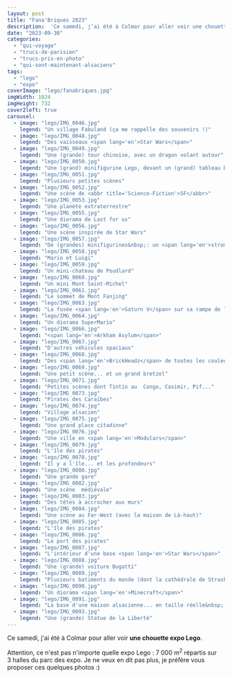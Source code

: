 ```yaml
---
layout: post
title: "Fana'Briques 2023"
description:  'Ce samedi, j’ai été à Colmar pour aller voir une chouette expo Lego. Attention, ce n’est pas n’importe quelle expo Lego : 7 000 m2 répartis sur 3 halles du parc des expo. Je ne veux en dit pas plus, je préfère vous proposer ces quelques photos :)'
date: "2023-09-30"
categories: 
  - "qui-voyage"
  - "trucs-de-parisien"
  - "trucs-pris-en-photo"
  - "qui-sont-maintenant-alsaciens"
tags: 
  - "lego"
  - "expo"
coverImage: "lego/fanabriques.jpg"
imgWidth: 1024
imgHeight: 732
cover2left: true
carousel: 
  - image: "lego/IMG_0046.jpg"
    legend: "Un village Fabuland (ça me rappelle des souvenirs !)"
  - image: "lego/IMG_0048.jpg"
    legend: "Des vaisseaux <span lang='en'>Star Wars</span>"
  - image: "lego/IMG_0049.jpg"
    legend: "Une (grande) tour chinoise, avec un dragon volant autour"
  - image: "lego/IMG_0050.jpg"
    legend: "Une (grand) minifigurine Lego, devant un (grand) tableau Dragon Ball"
  - image: "lego/IMG_0051.jpg"
    legend: "Plusieurs petites scènes"
  - image: "lego/IMG_0052.jpg"
    legend: "Une scène de <abbr title='Science-Fiction'>SF</abbr>"
  - image: "lego/IMG_0053.jpg"
    legend: "Une planète extraterrestre"
  - image: "lego/IMG_0055.jpg"
    legend: "Une diorama de Last for us"
  - image: "lego/IMG_0056.jpg"
    legend: "Une scène inspirée de Star Wars"
  - image: "lego/IMG_0057.jpg"
    legend: "De (grandes) minifigurines&nbsp;: un <span lang='en'>stromtrooper</span>, <span lang='en'>Ironman</span>, <span lang='en'>Robocop</span>, <span lang='en'>Alien</span>..."
  - image: "lego/IMG_0058.jpg"
    legend: "Mario et Luigi"
  - image: "lego/IMG_0059.jpg"
    legend: "Un mini-chateau de Poudlard"
  - image: "lego/IMG_0060.jpg"
    legend: "Un mini Mont Saint-Michel"
  - image: "lego/IMG_0061.jpg"
    legend: "Le sommet de Mont Fanjing"
  - image: "lego/IMG_0063.jpg"
    legend: "La fusée <span lang='en'>Saturn V</span> sur sa rampe de lancement"
  - image: "lego/IMG_0064.jpg"
    legend: "Un diorama SuperMario"
  - image: "lego/IMG_0066.jpg"
    legend: "<span lang='en'>Arkham Asylum</span>"
  - image: "lego/IMG_0067.jpg"
    legend: "D'autres véhicules spaciaux"
  - image: "lego/IMG_0068.jpg"
    legend: "Des <span lang='en'>BrickHeadz</span> de toutes les couleurs"
  - image: "lego/IMG_0069.jpg"
    legend: "Une petit scène... et un grand bretzel"
  - image: "lego/IMG_0071.jpg"
    legend: "Petites scènes dont Tintin au  Congo, Casimir, Pif..."
  - image: "lego/IMG_0073.jpg"
    legend: "Pirates des Caraïbes"
  - image: "lego/IMG_0074.jpg"
    legend: "Village alsacien"
  - image: "lego/IMG_0075.jpg"
    legend: "Une grand place citadinne"
  - image: "lego/IMG_0076.jpg"
    legend: "Une ville en <span lang='en'>Modulars</span>"
  - image: "lego/IMG_0079.jpg"
    legend: "L'île des pirates"
  - image: "lego/IMG_0078.jpg"
    legend: "Il y a l'île... et les profondeurs"
  - image: "lego/IMG_0080.jpg"
    legend: "Une grande gare"
  - image: "lego/IMG_0082.jpg"
    legend: "Une scène  médiévale"
  - image: "lego/IMG_0083.jpg"
    legend: "Des têtes à accrocher aux murs"
  - image: "lego/IMG_0084.jpg"
    legend: "Une scène au Far-West (avec la maison de Là-haut)"
  - image: "lego/IMG_0085.jpg"
    legend: "L'île des pirates"
  - image: "lego/IMG_0086.jpg"
    legend: "Le port des pirates"
  - image: "lego/IMG_0087.jpg"
    legend: "L'intérieur d'une base <span lang='en'>Star Wars</span>"
  - image: "lego/IMG_0088.jpg"
    legend: "Une (grande) voiture Bugatti"
  - image: "lego/IMG_0089.jpg"
    legend: "Plusieurs batiments du monde (dont la cathédrale de Strasbourg)"
  - image: "lego/IMG_0090.jpg"
    legend: "Un diorama <span lang='en'>Minecraft</span>"
  - image: "lego/IMG_0091.jpg"
    legend: "La base d'une maison alsacienne... en taille réelle&nbsp;!"
  - image: "lego/IMG_0093.jpg"
    legend: "Une (grande) Statue de la Liberté"
---
```


Ce samedi, j'ai été à Colmar pour aller voir <strong>une chouette expo Lego</strong>.

Attention, ce n'est pas n'importe quelle expo Lego&nbsp;: 7&nbsp;000&nbsp;m<sup>2</sup> répartis sur 3&nbsp;halles du parc des expo. Je ne veux en dit pas plus, je préfère vous proposer ces quelques photos :)
